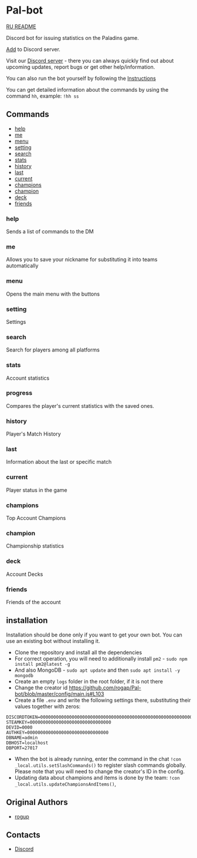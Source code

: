# Pal-bot

[RU README](https://github.com/rogap/Pal-bot/blob/master/README_RU.md)

Discord bot for issuing statistics on the Paladins game.

[Add](https://discordapp.com/oauth2/authorize?client_id=626327927050600448&permissions=2147534912&scope=bot%20applications.commands) to Discord server.

Visit our [Discord server](https://discord.gg/C2phgzTxH9) - there you can always quickly find out about upcoming updates, report bugs or get other help/information.

You can also run the bot yourself by following the [Instructions](#installation)

You can get detailed information about the commands by using the command `hh`, example: `!hh ss`

## Commands

* [help](#help)
* [me](#me)
* [menu](#menu)
* [setting](#setting)
* [search](#search)
* [stats](#stats)
* [history](#history)
* [last](#last)
* [current](#current)
* [champions](#champions)
* [champion](#champion)
* [deck](#deck)
* [friends](#friends)

### help

Sends a list of commands to the DM

### me

Allows you to save your nickname for substituting it into teams automatically

### menu

Opens the main menu with the buttons

### setting

Settings

### search

Search for players among all platforms

### stats

Account statistics

### progress

Compares the player's current statistics with the saved ones.

### history

Player's Match History

### last

Information about the last or specific match

### current

Player status in the game

### champions

Top Account Champions

### champion

Championship statistics

### deck

Account Decks

### friends

Friends of the account

## installation

Installation should be done only if you want to get your own bot.
You can use an existing bot without installing it.

* Clone the repository and install all the dependencies
* For correct operation, you will need to additionally install `pm2` - `sudo npm install pm2@latest -g`
* And also MongoDB - `sudo apt update` and then `sudo apt install -y mongodb`
* Create an empty `logs` folder in the root folder, if it is not there
* Change the creator id https://github.com/rogap/Pal-bot/blob/master/config/main.js#L103
* Create a file `.env` and write the following settings there, substituting their values together with zeros:
```
DISCORDTOKEN=00000000000000000000000000000000000000000000000000000000000
STEAMKEY=0000000000000000000000000000000
DEVID=0000
AUTHKEY=0000000000000000000000000000000
DBNAME=admin
DBHOST=localhost
DBPORT=27017
```
* When the bot is already running, enter the command in the chat `!con _local.utils.setSlashCommands()` to register slash commands globally. Please note that you will need to change the creator's ID in the config.
* Updating data about champions and items is done by the team: `!con _local.utils.updateChampionsAndItems()`,

## Original Authors

* [rogup](https://github.com/rogap)

## Contacts

* [Discord](https://discord.gg/C2phgzTxH9)
